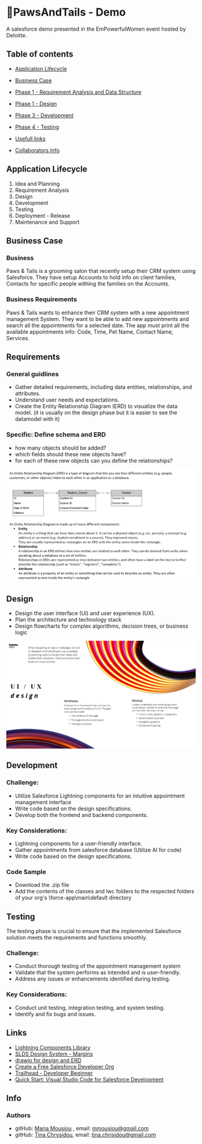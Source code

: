 # 🐶PawsAndTails - Demo
A salesforce demo presented in the EmPowerfulWomen event hosted by Deloitte.

## Table of contents

- [Application Lifecycle](#application_lifecycle)
- [Business Case](#business_case)
- [Phase 1 - Requirement Analysis and Data Structure](#requirements)
- [Phase 1 - Design](#design)
- [Phase 3 - Development](#development)

- [Phase 4 - Testing](#testing)
- [Usefull links](#links)
- [Collaborators Info](#info)

## Application Lifecycle
1. Idea and Planning
2. Requirement Analysis
3. Design
4. Development
5. Testing
6. Deployment - Release
7. Maintenance and Support

## Business Case

### Business
Paws & Tails is a grooming salon that recently setup their CRM system using Salesforce. They have setup Accounts to hold info on client families, Contacts for specific people withing the families on the Accounts.

### Business Requirements
Paws & Tails wants to enhance their CRM system with a new appointment management System.
They want to be able to add new appointments and search all the appointments for a selected date. The app must print all the available appointments info: Code, Time, Pet Name, Contact Name, Services.

## Requirements
### General guidlines
* Gather detailed requirements, including data entities, relationships, and attributes.
* Understand user needs and expectations.
* Create the Entity Relationship Diagram (ERD) to visualize the data model. (it is usually on the design phase but it is easier to see the datamodel with it)

### Specific: Define schema and ERD
* how many objects should be added?
* which fields should these new objects have?
* for each of these new objects can you define the relationships?

<img src="/photos/ERDInfo.PNG" width="600">


## Design
* Design the user interface (UI) and user experience (UX).
* Plan the architecture and technology stack
* Design flowcharts for complex algorithms, decision trees, or business logic

<img src="/photos/UI%20UX%20design.PNG" width="600">

## Development
### Challenge:
- Utilize Salesforce Lightning components for an intuitive appointment management interface
- Write code based on the design specifications.
- Develop both the frontend and backend components.

### Key Considerations:
- Lightning components for a user-friendly interface.
- Gather appointments from salesforce database (Utilize AI for code)
- Write code based on the design specifications.

### Code Sample
* Download the .zip file
* Add the contents of the classes and lwc folders to the respected folders of your org's \force-app\main\default directory

## Testing
The testing phase is crucial to ensure that the implemented Salesforce solution meets the requirements and functions smoothly.
### Challenge:
- Conduct thorough testing of the appointment management system
- Validate that the system performs as intended and is user-friendly.
- Address any issues or enhancements identified during testing.

### Key Considerations:
- Conduct unit testing, integration testing, and system testing.
- Identify and fix bugs and issues.

## Links
* [Lightning Components Library](https://developer.salesforce.com/docs/component-library/overview/components)
* [SLDS Design System - Margins](https://www.lightningdesignsystem.com/utilities/margin/#site-main-content)
* [drawio for design and ERD](https://app.diagrams.net/)
* [Create a Free Salesforce Developer Org](https://developer.salesforce.com/signup)
* [Trailhead - Developer Beginner](https://trailhead.salesforce.com/content/learn/trails/force_com_dev_beginner)
* [Quick Start: Visual Studio Code for Salesforce Development](https://github.com/mmousiou/PawsAndTailsDemo/assets/72067199/62d6de64-809f-48b1-b685-71c462651efd)


## Info
### Authors
  - gitHub: [Maria Mousiou](https://github.com/mmousiou) , email: mmousiou@gmail.com
  - gitHub: [Tina Chrysidou](https://github.com/tinachrysidou), email: tina.chrisidou@gmail.com
